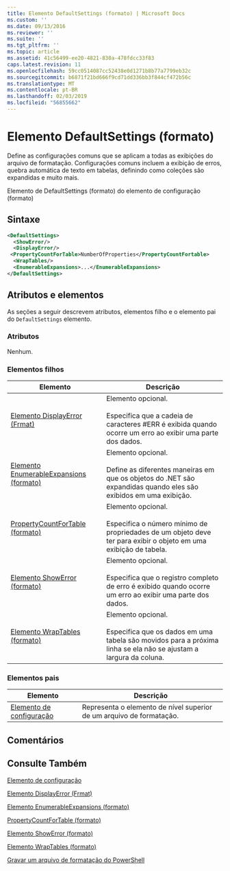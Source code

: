 ```yaml
---
title: Elemento DefaultSettings (formato) | Microsoft Docs
ms.custom: ''
ms.date: 09/13/2016
ms.reviewer: ''
ms.suite: ''
ms.tgt_pltfrm: ''
ms.topic: article
ms.assetid: 41c56499-ee20-4821-830a-478fdcc33f83
caps.latest.revision: 11
ms.openlocfilehash: 59cc0514087cc52438e0d1271b8b77a7799eb32c
ms.sourcegitcommit: b6871f21bd666f9cd71dd336bb3f844cf472b56c
ms.translationtype: MT
ms.contentlocale: pt-BR
ms.lasthandoff: 02/03/2019
ms.locfileid: "56855662"
---
```

# <a name="defaultsettings-element-format"></a>Elemento DefaultSettings (formato)

Define as configurações comuns que se aplicam a todas as exibições do arquivo de formatação. Configurações comuns incluem a exibição de erros, quebra automática de texto em tabelas, definindo como coleções são expandidas e muito mais.

Elemento de DefaultSettings (formato) do elemento de configuração (formato)

## <a name="syntax"></a>Sintaxe

```xml
<DefaultSettings>
  <ShowError/>
  <DisplayError/>
 <PropertyCountForTable>NumberOfProperties</PropertyCountFortable>
  <WrapTables/>
  <EnumerableExpansions>...</EnumerableExpansions>
</DefaultSettings>
```

## <a name="attributes-and-elements"></a>Atributos e elementos

As seções a seguir descrevem atributos, elementos filho e o elemento pai do `DefaultSettings` elemento.

### <a name="attributes"></a>Atributos

Nenhum.

### <a name="child-elements"></a>Elementos filhos

|Elemento|Descrição|
|-------------|-----------------|
|[Elemento DisplayError (Frmat)](./displayerror-element-format.md)|Elemento opcional.<br /><br /> Especifica que a cadeia de caracteres #ERR é exibida quando ocorre um erro ao exibir uma parte dos dados.|
|[Elemento EnumerableExpansions (formato)](./enumerableexpansions-element-format.md)|Elemento opcional.<br /><br /> Define as diferentes maneiras em que os objetos do .NET são expandidas quando eles são exibidos em uma exibição.|
|[PropertyCountForTable (formato)](./propertycountfortable-element-format.md)|Elemento opcional.<br /><br /> Especifica o número mínimo de propriedades de um objeto deve ter para exibir o objeto em uma exibição de tabela.|
|[Elemento ShowError (formato)](./showerror-element-format.md)|Elemento opcional.<br /><br /> Especifica que o registro completo de erro é exibido quando ocorre um erro ao exibir uma parte dos dados.|
|[Elemento WrapTables (formato)](./wraptables-element-format.md)|Elemento opcional.<br /><br /> Especifica que os dados em uma tabela são movidos para a próxima linha se ela não se ajustam a largura da coluna.|

### <a name="parent-elements"></a>Elementos pais

|Elemento|Descrição|
|-------------|-----------------|
|[Elemento de configuração](./configuration-element-format.md)|Representa o elemento de nível superior de um arquivo de formatação.|

## <a name="remarks"></a>Comentários

## <a name="see-also"></a>Consulte Também

[Elemento de configuração](./configuration-element-format.md)

[Elemento DisplayError (Frmat)](./displayerror-element-format.md)

[Elemento EnumerableExpansions (formato)](./enumerableexpansions-element-format.md)

[PropertyCountForTable (formato)](./propertycountfortable-element-format.md)

[Elemento ShowError (formato)](./showerror-element-format.md)

[Elemento WrapTables (formato)](./wraptables-element-format.md)

[Gravar um arquivo de formatação do PowerShell](./writing-a-powershell-formatting-file.md)
